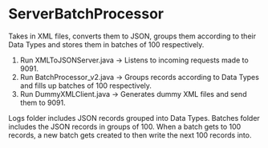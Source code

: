 # ServerBatchProcessor

Takes in XML files, converts them to JSON, groups them according to their Data Types and stores them in batches of 100 respectively.

1. Run XMLToJSONServer.java -> Listens to incoming requests made to 9091.
2. Run BatchProcessor_v2.java -> Groups records according to Data Types and fills up batches of 100 respectively.
3. Run DummyXMLClient.java -> Generates dummy XML files and send them to 9091.

Logs folder includes JSON records grouped into Data Types.
Batches folder includes the JSON records in groups of 100.
When a batch gets to 100 records, a new batch gets created to then write the next 100 records into.
